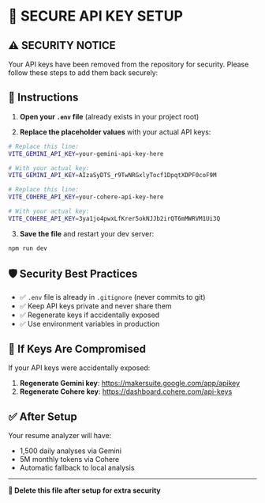 # 🔐 SECURE API KEY SETUP

## ⚠️ SECURITY NOTICE
Your API keys have been removed from the repository for security. Please follow these steps to add them back securely:

## 📝 Instructions

1. **Open your `.env` file** (already exists in your project root)

2. **Replace the placeholder values** with your actual API keys:

```bash
# Replace this line:
VITE_GEMINI_API_KEY=your-gemini-api-key-here

# With your actual key:
VITE_GEMINI_API_KEY=AIzaSyDTS_r9TwNRGxlyTocf1DpqtXDPF0coF9M

# Replace this line:
VITE_COHERE_API_KEY=your-cohere-api-key-here

# With your actual key:
VITE_COHERE_API_KEY=3ya1jo4pwxLfKrer5okNJJb2irQT6mMWRVM1Ui3Q
```

3. **Save the file** and restart your dev server:
```bash
npm run dev
```

## 🛡️ Security Best Practices

- ✅ `.env` file is already in `.gitignore` (never commits to git)
- ✅ Keep API keys private and never share them
- ✅ Regenerate keys if accidentally exposed
- ✅ Use environment variables in production

## 🔄 If Keys Are Compromised

If your API keys were accidentally exposed:

1. **Regenerate Gemini key**: https://makersuite.google.com/app/apikey
2. **Regenerate Cohere key**: https://dashboard.cohere.com/api-keys

## ✅ After Setup

Your resume analyzer will have:
- 1,500 daily analyses via Gemini
- 5M monthly tokens via Cohere  
- Automatic fallback to local analysis

---
**🚨 Delete this file after setup for extra security**
